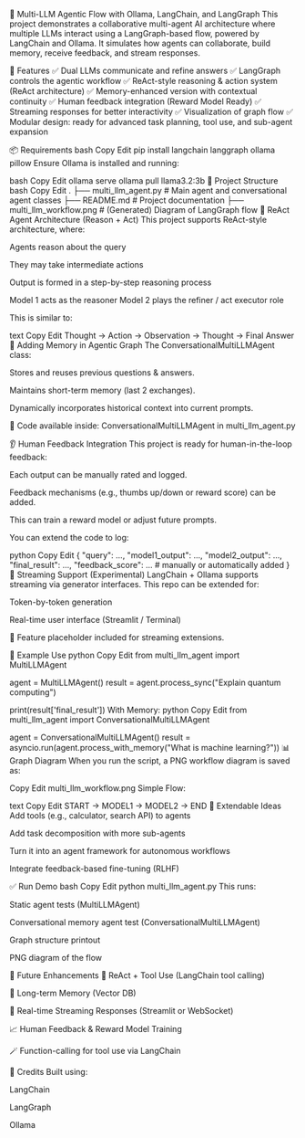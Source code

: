 🧠 Multi-LLM Agentic Flow with Ollama, LangChain, and LangGraph
This project demonstrates a collaborative multi-agent AI architecture where multiple LLMs interact using a LangGraph-based flow, powered by LangChain and Ollama. It simulates how agents can collaborate, build memory, receive feedback, and stream responses.

🚀 Features
✅ Dual LLMs communicate and refine answers
✅ LangGraph controls the agentic workflow
✅ ReAct-style reasoning & action system (ReAct architecture)
✅ Memory-enhanced version with contextual continuity
✅ Human feedback integration (Reward Model Ready)
✅ Streaming responses for better interactivity
✅ Visualization of graph flow
✅ Modular design: ready for advanced task planning, tool use, and sub-agent expansion

📦 Requirements
bash
Copy
Edit
pip install langchain langgraph ollama pillow
Ensure Ollama is installed and running:

bash
Copy
Edit
ollama serve
ollama pull llama3.2:3b
📂 Project Structure
bash
Copy
Edit
.
├── multi_llm_agent.py          # Main agent and conversational agent classes
├── README.md                   # Project documentation
├── multi_llm_workflow.png      # (Generated) Diagram of LangGraph flow
🔄 ReAct Agent Architecture (Reason + Act)
This project supports ReAct-style architecture, where:

Agents reason about the query

They may take intermediate actions

Output is formed in a step-by-step reasoning process

Model 1 acts as the reasoner
Model 2 plays the refiner / act executor role

This is similar to:

text
Copy
Edit
Thought → Action → Observation → Thought → Final Answer
🧠 Adding Memory in Agentic Graph
The ConversationalMultiLLMAgent class:

Stores and reuses previous questions & answers.

Maintains short-term memory (last 2 exchanges).

Dynamically incorporates historical context into current prompts.

📌 Code available inside: ConversationalMultiLLMAgent in multi_llm_agent.py

👂 Human Feedback Integration
This project is ready for human-in-the-loop feedback:

Each output can be manually rated and logged.

Feedback mechanisms (e.g., thumbs up/down or reward score) can be added.

This can train a reward model or adjust future prompts.

You can extend the code to log:

python
Copy
Edit
{
    "query": ...,
    "model1_output": ...,
    "model2_output": ...,
    "final_result": ...,
    "feedback_score": ...  # manually or automatically added
}
🌊 Streaming Support (Experimental)
LangChain + Ollama supports streaming via generator interfaces.
This repo can be extended for:

Token-by-token generation

Real-time user interface (Streamlit / Terminal)

📌 Feature placeholder included for streaming extensions.

💬 Example Use
python
Copy
Edit
from multi_llm_agent import MultiLLMAgent

agent = MultiLLMAgent()
result = agent.process_sync("Explain quantum computing")

print(result['final_result'])
With Memory:
python
Copy
Edit
from multi_llm_agent import ConversationalMultiLLMAgent

agent = ConversationalMultiLLMAgent()
result = asyncio.run(agent.process_with_memory("What is machine learning?"))
📊 Graph Diagram
When you run the script, a PNG workflow diagram is saved as:

Copy
Edit
multi_llm_workflow.png
Simple Flow:

text
Copy
Edit
START → MODEL1 → MODEL2 → END
🔧 Extendable Ideas
Add tools (e.g., calculator, search API) to agents

Add task decomposition with more sub-agents

Turn it into an agent framework for autonomous workflows

Integrate feedback-based fine-tuning (RLHF)

✅ Run Demo
bash
Copy
Edit
python multi_llm_agent.py
This runs:

Static agent tests (MultiLLMAgent)

Conversational memory agent test (ConversationalMultiLLMAgent)

Graph structure printout

PNG diagram of the flow

🧠 Future Enhancements
🔧 ReAct + Tool Use (LangChain tool calling)

🧠 Long-term Memory (Vector DB)

🔄 Real-time Streaming Responses (Streamlit or WebSocket)

📈 Human Feedback & Reward Model Training

🪄 Function-calling for tool use via LangChain

🤝 Credits
Built using:

LangChain

LangGraph

Ollama

